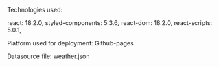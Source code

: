 Technologies used:

react: 18.2.0,
styled-components: 5.3.6,
react-dom: 18.2.0,
react-scripts: 5.0.1,

Platform used for deployment:
Github-pages

Datasource file: weather.json